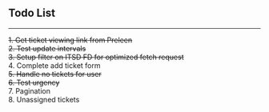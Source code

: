## Todo List

---

~~1. Get ticket viewing link from Preleen~~  
~~2. Test update intervals~~  
~~3. Setup filter on ITSD FD for optimized fetch request~~  
4. Complete add ticket form  
~~5. Handle no tickets for user~~  
~~6. Test urgency~~  
7. Pagination  
8. Unassigned tickets
